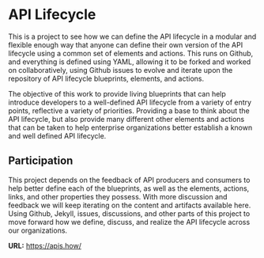 # API Lifecycle
This is a project to see how we can define the API lifecycle in a modular and flexible enough way that anyone can define their own version of the API lifecycle using a common set of elements and actions. This runs on Github, and everything is defined using YAML, allowing it to be forked and worked on collaboratively, using Github issues to evolve and iterate upon the repository of API lifecycle blueprints, elements, and actions.

The objective of this work to provide living blueprints that can help introduce developers to a well-defined API lifecycle from a variety of entry points, reflective a variety of priorities. Providing a base to think about the API lifecycle, but also provide many different other elements and actions that can be taken to help enterprise organizations better establish a known and well defined API lifecycle.

## Participation
This project depends on the feedback of API producers and consumers to help better define each of the blueprints, as well as the elements, actions, links, and other properties they possess. With more discussion and feedback we will keep iterating on the content and artifacts available here. Using Github, Jekyll, issues, discussions, and other parts of this project to move forward how we define, discuss, and realize the API lifecycle across our organizations.

**URL:** https://apis.how/
